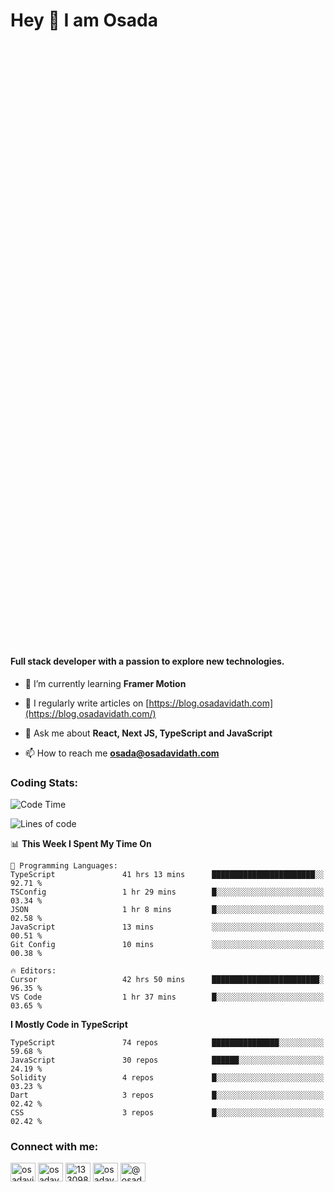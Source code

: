 <h1>Hey 👋  I am Osada</h1>
<h4 style="margin-top: 1000px;">Full stack developer with a passion to explore new technologies.</h4>


- 🌱 I’m currently learning **Framer Motion**

- 📝 I regularly write articles on [https://blog.osadavidath.com](https://blog.osadavidath.com/)

- 💬 Ask me about **React, Next JS, TypeScript and JavaScript**

- 📫 How to reach me **osada@osadavidath.com**

### Coding Stats: 

<!--START_SECTION:waka-->
![Code Time](http://img.shields.io/badge/Code%20Time-3%2C946%20hrs%2017%20mins-blue)

![Lines of code](https://img.shields.io/badge/From%20Hello%20World%20I%27ve%20Written-9.0%20million%20lines%20of%20code-blue)

📊 **This Week I Spent My Time On** 

```text
💬 Programming Languages: 
TypeScript               41 hrs 13 mins      ███████████████████████░░   92.71 % 
TSConfig                 1 hr 29 mins        █░░░░░░░░░░░░░░░░░░░░░░░░   03.34 % 
JSON                     1 hr 8 mins         █░░░░░░░░░░░░░░░░░░░░░░░░   02.58 % 
JavaScript               13 mins             ░░░░░░░░░░░░░░░░░░░░░░░░░   00.51 % 
Git Config               10 mins             ░░░░░░░░░░░░░░░░░░░░░░░░░   00.38 % 

🔥 Editors: 
Cursor                   42 hrs 50 mins      ████████████████████████░   96.35 % 
VS Code                  1 hr 37 mins        █░░░░░░░░░░░░░░░░░░░░░░░░   03.65 % 
```

**I Mostly Code in TypeScript** 

```text
TypeScript               74 repos            ███████████████░░░░░░░░░░   59.68 % 
JavaScript               30 repos            ██████░░░░░░░░░░░░░░░░░░░   24.19 % 
Solidity                 4 repos             █░░░░░░░░░░░░░░░░░░░░░░░░   03.23 % 
Dart                     3 repos             █░░░░░░░░░░░░░░░░░░░░░░░░   02.42 % 
CSS                      3 repos             █░░░░░░░░░░░░░░░░░░░░░░░░   02.42 % 
```




<!--END_SECTION:waka-->

<h3 align="left">Connect with me:</h3>
<p align="left">
<a href="https://twitter.com/osadavc" target="blank"><img align="center" src="https://raw.githubusercontent.com/rahuldkjain/github-profile-readme-generator/master/src/images/icons/Social/twitter.svg" alt="osadavidath" height="30" width="40" /></a>
<a href="https://linkedin.com/in/osadavc" target="blank"><img align="center" src="https://raw.githubusercontent.com/rahuldkjain/github-profile-readme-generator/master/src/images/icons/Social/linked-in-alt.svg" alt="osadavc" height="30" width="40" /></a>
<a href="https://stackoverflow.com/users/13309879" target="blank"><img align="center" src="https://raw.githubusercontent.com/rahuldkjain/github-profile-readme-generator/master/src/images/icons/Social/stack-overflow.svg" alt="13309879" height="30" width="40" /></a>
<a href="https://instagram.com/osadavc" target="blank"><img align="center" src="https://raw.githubusercontent.com/rahuldkjain/github-profile-readme-generator/master/src/images/icons/Social/instagram.svg" alt="osadavc" height="30" width="40" /></a>
<a href="https://hashnode.com/@osadavc" target="blank"><img align="center" src="https://raw.githubusercontent.com/danielcranney/readme-generator/main/public/icons/socials/hashnode.svg" alt="@osadavc" height="30" width="40" /></a>
</p>
